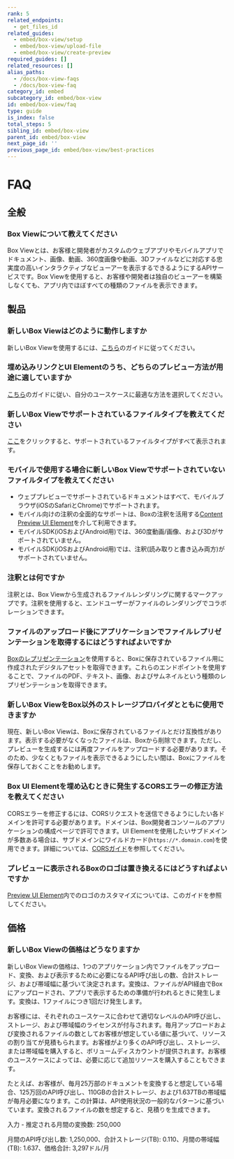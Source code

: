 ```yaml
---
rank: 5
related_endpoints:
  - get_files_id
related_guides:
  - embed/box-view/setup
  - embed/box-view/upload-file
  - embed/box-view/create-preview
required_guides: []
related_resources: []
alias_paths:
  - /docs/box-view-faqs
  - /docs/box-view-faq
category_id: embed
subcategory_id: embed/box-view
id: embed/box-view/faq
type: guide
is_index: false
total_steps: 5
sibling_id: embed/box-view
parent_id: embed/box-view
next_page_id: ''
previous_page_id: embed/box-view/best-practices
---
```

# FAQ

## 全般

### Box Viewについて教えてください

Box Viewとは、お客様と開発者がカスタムのウェブアプリやモバイルアプリでドキュメント、画像、動画、360度画像や動画、3Dファイルなどに対応する忠実度の高いインタラクティブなビューアーを表示するできるようにするAPIサービスです。Box Viewを使用すると、お客様や開発者は独自のビューアーを構築しなくても、アプリ内でほぼすべての種類のファイルを表示できます。

## 製品

### 新しいBox Viewはどのように動作しますか

新しいBox Viewを使用するには、[こちら](guide://embed/box-view/setup)のガイドに従ってください。

### 埋め込みリンクとUI Elementのうち、どちらのプレビュー方法が用途に適していますか

[こちら](guide://embed/box-view/create-preview)のガイドに従い、自分のユースケースに最適な方法を選択してください。

### 新しいBox Viewでサポートされているファイルタイプを教えてください

[ここ][file_types]をクリックすると、サポートされているファイルタイプがすべて表示されます。

### モバイルで使用する場合に新しいBox Viewでサポートされていないファイルタイプを教えてください

* ウェブプレビューでサポートされているドキュメントはすべて、モバイルブラウザ(iOSのSafariとChrome)でサポートされます。
* モバイル向けの注釈の全面的なサポートは、Boxの注釈を活用する[Content Preview UI Element](guide://embed/ui-elements/preview)を介して利用できます。
* モバイルSDK(iOSおよびAndroid用)では、360度動画/画像、および3Dがサポートされていません。
* モバイルSDK(iOSおよびAndroid用)では、注釈(読み取りと書き込み両方)がサポートされていません。

### 注釈とは何ですか

注釈とは、Box Viewから生成されるファイルレンダリングに関するマークアップです。注釈を使用すると、エンドユーザーがファイルのレンダリングでコラボレーションできます。

### ファイルのアップロード後にアプリケーションでファイルレプリゼンテーションを取得するにはどうすればよいですか

[Boxのレプリゼンテーション](guide://representations)を使用すると、Boxに保存されているファイル用に作成されたデジタルアセットを取得できます。これらのエンドポイントを使用することで、ファイルのPDF、テキスト、画像、およびサムネイルという種類のレプリゼンテーションを取得できます。

### 新しいBox ViewをBox以外のストレージプロバイダとともに使用できますか

現在、新しいBox Viewは、Boxに保存されているファイルとだけ互換性があります。表示する必要がなくなったファイルは、Boxから削除できます。ただし、プレビューを生成するには再度ファイルをアップロードする必要があります。そのため、少なくともファイルを表示できるようにしたい間は、Boxにファイルを保存しておくことをお勧めします。

### Box UI Elementを埋め込むときに発生するCORSエラーの修正方法を教えてください

CORSエラーを修正するには、CORSリクエストを送信できるようにしたい各ドメインを許可する必要があります。ドメインは、Box開発者コンソールのアプリケーションの構成ページで許可できます。UI Elementを使用したいサブドメインが多数ある場合は、サブドメインにワイルドカード(`https://*.domain.com`)を使用できます。詳細については、[CORSガイド](guide://best-practices/cors)を参照してください。

### プレビューに表示されるBoxのロゴは置き換えるにはどうすればよいですか

[Preview UI Element](guide://embed/ui-elements/logo/)内でのロゴのカスタマイズについては、このガイドを参照してください。

## 価格

### 新しいBox Viewの価格はどうなりますか

新しいBox Viewの価格は、1つのアプリケーション内でファイルをアップロード、変換、および表示するために必要になるAPI呼び出しの数、合計ストレージ、および帯域幅に基づいて決定されます。変換は、ファイルがAPI経由でBoxにアップロードされ、アプリで表示するための準備が行われるときに発生します。変換は、1ファイルにつき1回だけ発生します。

お客様には、それぞれのユースケースに合わせて適切なレベルのAPI呼び出し、ストレージ、および帯域幅のライセンスが付与されます。毎月アップロードおよび変換されるファイルの数としてお客様が想定している値に基づいて、リソースの割り当てが見積もられます。お客様がより多くのAPI呼び出し、ストレージ、または帯域幅を購入すると、ボリュームディスカウントが提供されます。お客様のユースケースによっては、必要に応じて追加リソースを購入することもできます。

たとえば、お客様が、毎月25万部のドキュメントを変換すると想定している場合、125万回のAPI呼び出し、110GBの合計ストレージ、および1.637TBの帯域幅が毎月必要になります。この計算は、API使用状況の一般的なパターンに基づいています。変換されるファイルの数を想定すると、見積りを生成できます。

入力 - 推定される月間の変換数: 250,000

月間のAPI呼び出し数: 1,250,000、合計ストレージ(TB): 0.110、月間の帯域幅(TB): 1.637、価格合計: 3,297ドル/月

[file_types]: https://community.box.com/t5/Migrating-and-Previewing-Content/Viewing-Different-File-Types-Supported-in-Box-Content-Preview/ta-p/327
